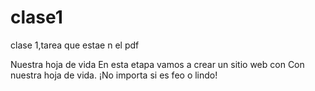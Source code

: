 # clase1
clase 1,tarea que estae n el pdf

Nuestra hoja de vida
En esta etapa vamos a crear un sitio web con
Con nuestra hoja de vida.
¡No importa si es feo o lindo!
